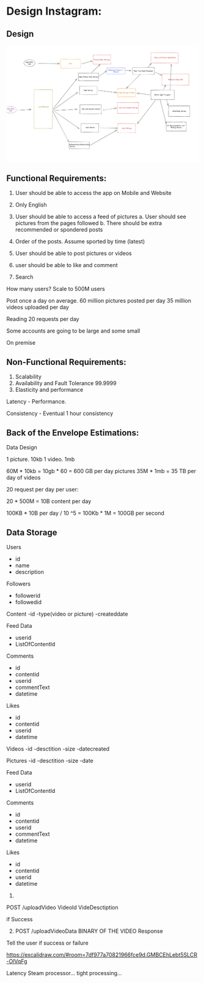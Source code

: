 # Design Instagram:

## Design
![instagram](./Untitled33.png)

## Functional Requirements:

1. User should be able to access the app on Mobile and Website
2. Only English
3. User should be able to access a feed of pictures
    a. User should see pictures from the pages followed
    b. There should be extra recommended or spondered posts

4. Order of the posts. Assume sported by time (latest)
5. User should be able to post pictures or videos

6. user should be able to like and comment
7. Search 


How many users?
Scale to 500M users

Post once a day on average.
60 million pictures posted per day
35 million videos uploaded per day

Reading 20 requests per day


Some accounts are going to be large and some small

On premise



## Non-Functional Requirements:

1. Scalability
2. Availability and Fault Tolerance  99.9999 
3. Elasticity and performance

Latency - Performance. 

Consistency - Eventual 1 hour consistency




## Back of the Envelope Estimations:


Data Design

1 picture. 
10kb
1 video.
1mb


60M * 10kb = 10gb * 60 = 600 GB per day  pictures
35M * 1mb = 35 TB per day of videos


20 request per day per user:

20 * 500M = 10B content per day 

100KB * 10B per day / 10 ^5 = 100Kb * 1M = 100GB per second


## Data Storage

Users
- id
- name
- description

Followers
- followerid
- followedid

Content
-id
-type(video or picture)
-createddate

Feed Data
- userid
- ListOfContentId

Comments 
- id
- contentid
- userid
- commentText
- datetime

Likes
- id
- contentid
- userid
- datetime


Videos
-id
-desctition
-size
-datecreated

Pictures
-id
-desctition
-size
-date

Feed Data
- userid
- ListOfContentId

Comments 
- id
- contentid
- userid
- commentText
- datetime

Likes
- id
- contentid
- userid
- datetime

1. 
POST /uploadVideo
VideoId
VideDesctiption

if Success

2. POST /uploadVideoData
BINARY OF THE VIDEO
Response

Tell the user if success or failure


https://excalidraw.com/#room=7df977a70821966fce9d,GMBCEhLebt5SLCR-OlVqFg


Latency Steam processor... tight processing...



